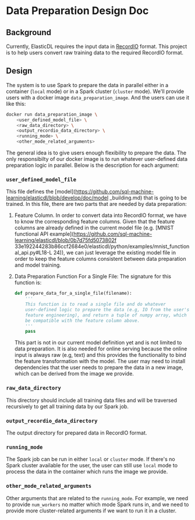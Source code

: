 # Data Preparation Design Doc

## Background

Currently, ElasticDL requires the input data in [RecordIO](
https://github.com/elasticdl/recordio) format. This project is to help users
convert raw training data to the required RecordIO format.

## Design

The system is to use Spark to prepare the data in parallel either in a
container (`local` mode) or in a Spark cluster (`cluster` mode). We'll provide
users with a docker image `data_preparation_image`. And the users can use it
like this:

```bash
docker run data_preparation_image \
    <user_defined_model_file> \
    <raw_data_directory> \
    <output_recordio_data_directory> \
    <running_mode> \
    <other_mode_related_arguments>
```

The general idea is to give users enough flexibility to prepare the data. The
only responsibilty of our docker image is to run whatever user-defined data
preparation logic in parallel. Below is the description for each argument:

### `user_defined_model_file`

This file defines the
[model](https://github.com/sql-machine-learning/elasticdl/blob/develop/doc/model
_building.md) that is going to be trained. In this file, there are two parts
that are needed by data preparation:

1. Feature Column. In order to convert data into RecordIO format, we have to
know the corresponding feature columns. Given that the feature columns are
already defined in the current model file (e.g. [MNIST functional API
example](https://github.com/sql-machine-learning/elasticdl/blob/0b7d75fd5073802f
33e192244283b86ccf2684e0/elasticdl/python/examples/mnist_functional_api.py#L18-L
24)), we can just leverage the existing model file in order to keep the feature
columns consistent between data preparation and model training.

1. Data Preparation Function For a Single File: The signature for this function
is:

    ```python
    def prepare_data_for_a_single_file(filename):
        '''
        This function is to read a single file and do whatever
        user-defined logic to prepare the data (e.g, IO from the user's file system,
        feature engineering), and return a tuple of numpy array, which should
        be compatible with the feature column above.
        '''
        pass
    ```

    This part is not in our current model definition yet and is not limited to
data preparation. It is also needed for online serving because the online input
is always raw (e.g, text) and this provides the functionality to bind the
feature transformation with the model. The user may need to install
dependencies that the user needs to prepare the data in a new image, which can
be derived from the image we provide.

### `raw_data_directory`

This directory should include all training data files and will be traversed
recursively to get all training data by our Spark job.

### `output_recordio_data_directory`

The output directory for prepared data in RecordIO format.

### `running_mode`

The Spark job can be run in either `local` or `cluster` mode. If there's no
Spark cluster available for the user, the user can still use `local` mode to
process the data in the container which runs the image we provide.

### `other_mode_related_arguments`

Other arguments that are related to the `running_mode`. For example, we need to
provide `num_workers` no matter which mode Spark runs in, and we need to
provide more cluster-related arguments if we want to run it in a cluster.

